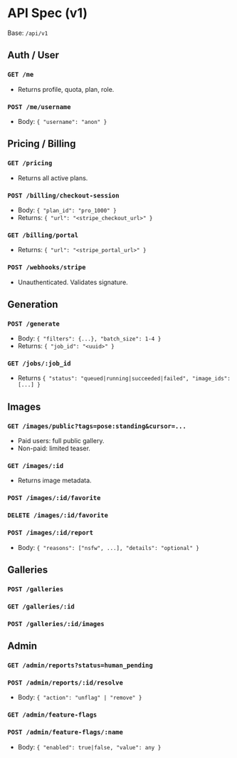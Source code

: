 # API Spec (v1)

Base: `/api/v1`

## Auth / User
### `GET /me`
- Returns profile, quota, plan, role.

### `POST /me/username`
- Body: `{ "username": "anon" }`

## Pricing / Billing
### `GET /pricing`
- Returns all active plans.

### `POST /billing/checkout-session`
- Body: `{ "plan_id": "pro_1000" }`
- Returns: `{ "url": "<stripe_checkout_url>" }`

### `GET /billing/portal`
- Returns: `{ "url": "<stripe_portal_url>" }`

### `POST /webhooks/stripe`
- Unauthenticated. Validates signature.

## Generation
### `POST /generate`
- Body: `{ "filters": {...}, "batch_size": 1-4 }`
- Returns: `{ "job_id": "<uuid>" }`

### `GET /jobs/:job_id`
- Returns `{ "status": "queued|running|succeeded|failed", "image_ids": [...] }`

## Images
### `GET /images/public?tags=pose:standing&cursor=...`
- Paid users: full public gallery.
- Non-paid: limited teaser.

### `GET /images/:id`
- Returns image metadata.

### `POST /images/:id/favorite`
### `DELETE /images/:id/favorite`

### `POST /images/:id/report`
- Body: `{ "reasons": ["nsfw", ...], "details": "optional" }`

## Galleries
### `POST /galleries`
### `GET /galleries/:id`
### `POST /galleries/:id/images`

## Admin
### `GET /admin/reports?status=human_pending`
### `POST /admin/reports/:id/resolve`
- Body: `{ "action": "unflag" | "remove" }`

### `GET /admin/feature-flags`
### `POST /admin/feature-flags/:name`
- Body: `{ "enabled": true|false, "value": any }`
